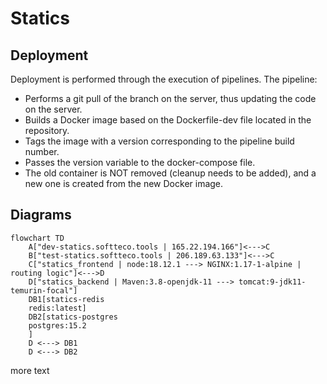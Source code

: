 # Statics

## Deployment

Deployment is performed through the execution of pipelines. The pipeline:

- Performs a git pull of the branch on the server, thus updating the code on the server.
- Builds a Docker image based on the Dockerfile-dev file located in the repository.
- Tags the image with a version corresponding to the pipeline build number.
- Passes the version variable to the docker-compose file.
- The old container is NOT removed (cleanup needs to be added), and a new one is created from the new Docker image.

## Diagrams

``` mermaid
flowchart TD
    A["dev-statics.softteco.tools | 165.22.194.166"]<--->C
    B["test-statics.softteco.tools | 206.189.63.133"]<--->C
    C["statics_frontend | node:18.12.1 ---> NGINX:1.17-1-alpine | routing logic"]<--->D
    D["statics_backend | Maven:3.8-openjdk-11 ---> tomcat:9-jdk11-temurin-focal"]
    DB1[statics-redis 
    redis:latest]
    DB2[statics-postgres
    postgres:15.2
    ]
	D <---> DB1
	D <---> DB2
```

more text
